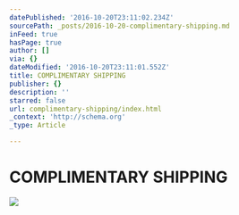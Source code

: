 ```yaml
---
datePublished: '2016-10-20T23:11:02.234Z'
sourcePath: _posts/2016-10-20-complimentary-shipping.md
inFeed: true
hasPage: true
author: []
via: {}
dateModified: '2016-10-20T23:11:01.552Z'
title: COMPLIMENTARY SHIPPING
publisher: {}
description: ''
starred: false
url: complimentary-shipping/index.html
_context: 'http://schema.org'
_type: Article

---
```

# COMPLIMENTARY SHIPPING
![](https://the-grid-user-content.s3-us-west-2.amazonaws.com/f104e44a-3258-48a8-b4b0-d8c48df9da8e.gif)